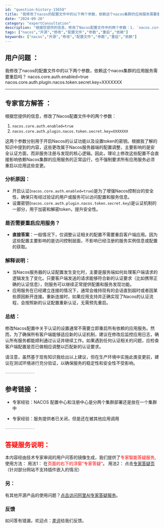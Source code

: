 ```yaml
---
id: "question-history-15658"
title: "我修改了nacos的配置文件中的以下两个参数，依赖这个nacos集群的应用服务需要重启吗？ nacos.c"
date: "2024-09-26"
category: "expertConsultation"
description: "根据您提供的信息，修改了Nacos配置文件中的两个参数：1. `nacos.core.auth.enabled=true`2. `nacos.core.auth.plugin.nacos.token.secret.key=XXXXXXX`这两个参数分别用于开启Nacos的认证功能以及设置token的"
tags: ["nacos","开源","修改","配置文件","参数","重启","依赖"]
keywords: ["nacos","开源","修改","配置文件","参数","重启","依赖"]
---
```


## 用户问题 ： 
 我修改了nacos的配置文件中的以下两个参数，依赖这个nacos集群的应用服务需要重启吗？ nacos.core.auth.enabled=true nacos.core.auth.plugin.nacos.token.secret.key=XXXXXXX  

---------------
## 专家官方解答 ：

根据您提供的信息，修改了Nacos配置文件中的两个参数：

1. `nacos.core.auth.enabled=true`
2. `nacos.core.auth.plugin.nacos.token.secret.key=XXXXXXX`

这两个参数分别用于开启Nacos的认证功能以及设置token的密钥。根据我了解的知识中提到的内容，这些更改属于Nacos服务器端的配置调整，主要影响的是安全认证方面，而非服务注册与发现的核心逻辑。因此，理论上修改这些配置不会直接影响依赖Nacos集群的应用服务的正常运行，也不强制要求所有应用服务必须重启以应用这些变更。

### 分析原因：
- 开启认证(`nacos.core.auth.enabled=true`)是为了增强Nacos控制台的安全性，确保只有经过验证的用户或服务可以访问配置和服务信息。
- 设置密钥(`nacos.core.auth.plugin.nacos.token.secret.key`)是认证机制的一部分，用于加密和解密token，提升安全性。

### 是否需要重启应用服务？

- **直接答案**：一般情况下，仅调整认证相关的配置不需要重启客户端应用。因为这些配置主要影响的是访问控制层面，不影响已经注册的服务实例信息或配置的获取。
  
### 解释说明：
- 当Nacos服务器的认证配置发生变化时，主要是服务端如何处理客户端请求的逻辑发生了变化。只要客户端发送的请求能够符合新的认证要求（比如携带正确的认证信息），则服务可以继续正常提供配置和服务发现功能。
- 应用服务在已经建立连接的情况下，通常会维持现有的会话直到超时或者因某些原因断开连接。重新连接时，如果应用支持并正确实现了Nacos的认证流程，会按照新的认证配置重新认证，无需预先重启。

### 总结：
修改Nacos配置中关于认证的设置通常不需要立即重启所有依赖的应用服务。然而，为了确保所有客户端能够适应新的认证机制，建议在修改后监控应用日志，确认所有服务都能顺利通过认证并继续工作。如果遇到任何认证相关的问题，应检查客户端配置是否已做相应调整以匹配新的认证要求。

请注意，虽然基于现有知识我给出以上建议，但在生产环境中实施此类变更前，建议在测试环境进行充分验证，以确保服务的稳定性和安全性不受影响。


<font color="#949494">---------------</font> 


## 参考链接 ：

* 专家经验：NACOS 配置中心和注册中心是分两个集群部署还是放在一个集群中 
 
 * 专家经验：服务提供者已关闭，但是还在被其他应用调用 


 <font color="#949494">---------------</font> 
 


## <font color="#FF0000">答疑服务说明：</font> 

本内容经由技术专家审阅的用户问答的镜像生成，我们提供了<font color="#FF0000">专家智能答疑服务</font>,使用方法：
用法1： 在<font color="#FF0000">页面的右下的浮窗”专家答疑“</font>。
用法2： 点击[专家答疑页](https://answer.opensource.alibaba.com/docs/intro)（针对部分网站不支持插件嵌入的情况）
### 另：


有其他开源产品的使用问题？[点击访问阿里AI专家答疑服务](https://answer.opensource.alibaba.com/docs/intro)。
### 反馈
如问答有错漏，欢迎点：[差评](https://ai.nacos.io/user/feedbackByEnhancerGradePOJOID?enhancerGradePOJOId=15710)给我们反馈。
